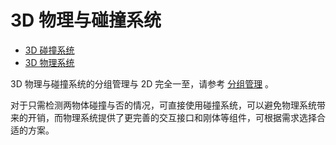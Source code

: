 # 3D 物理与碰撞系统

- [3D 碰撞系统](collision/index.md)
- [3D 物理系统](physics/index.md)

3D 物理与碰撞系统的分组管理与 2D 完全一至，请参考 [分组管理](../physics/collision/collision-group.md) 。

对于只需检测两物体碰撞与否的情况，可直接使用碰撞系统，可以避免物理系统带来的开销，而物理系统提供了更完善的交互接口和刚体等组件，可根据需求选择合适的方案。